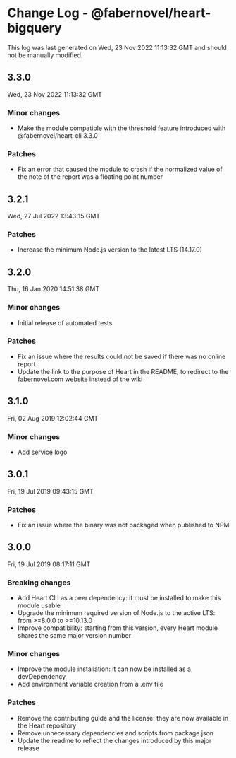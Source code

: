 # Change Log - @fabernovel/heart-bigquery

This log was last generated on Wed, 23 Nov 2022 11:13:32 GMT and should not be manually modified.

## 3.3.0
Wed, 23 Nov 2022 11:13:32 GMT

### Minor changes

- Make the module compatible with the threshold feature introduced with @fabernovel/heart-cli 3.3.0

### Patches

- Fix an error that caused the module to crash if the normalized value of the note of the report was a floating point number

## 3.2.1
Wed, 27 Jul 2022 13:43:15 GMT

### Patches

- Increase the minimum Node.js version to the latest LTS (14.17.0)

## 3.2.0
Thu, 16 Jan 2020 14:51:38 GMT

### Minor changes

- Initial release of automated tests

### Patches

- Fix an issue where the results could not be saved if there was no online report
- Update the link to the purpose of Heart in the README, to redirect to the fabernovel.com website instead of the wiki

## 3.1.0
Fri, 02 Aug 2019 12:02:44 GMT

### Minor changes

- Add service logo

## 3.0.1
Fri, 19 Jul 2019 09:43:15 GMT

### Patches

- Fix an issue where the binary was not packaged when published to NPM

## 3.0.0
Fri, 19 Jul 2019 08:17:11 GMT

### Breaking changes

- Add Heart CLI as a peer dependency: it must be installed to make this module usable
- Upgrade the minimum required version of Node.js to the active LTS: from >=8.0.0 to >=10.13.0
- Improve compatibility: starting from this version, every Heart module shares the same major version number

### Minor changes

- Improve the module installation: it can now be installed as a devDependency
- Add environment variable creation from a .env file

### Patches

- Remove the contributing guide and the license: they are now available in the Heart repository
- Remove unnecessary dependencies and scripts from package.json
- Update the readme to reflect the changes introduced by this major release

